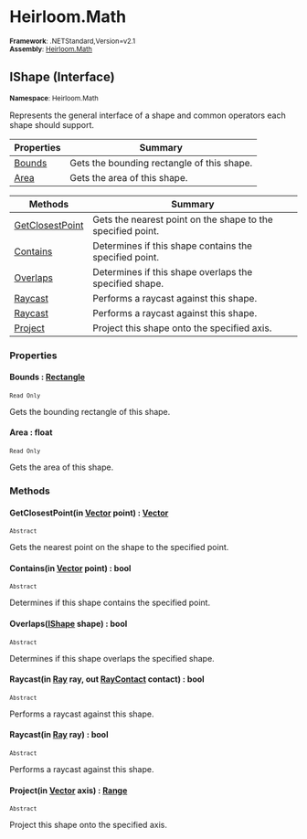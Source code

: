 # Heirloom.Math

<small>**Framework**: .NETStandard,Version=v2.1</small>  
<small>**Assembly**: [Heirloom.Math](../Heirloom.Math/Heirloom.Math.md)</small>  

## IShape (Interface)
<small>**Namespace**: Heirloom.Math</sub></small>  

Represents the general interface of a shape and common operators each shape should support.

| Properties            | Summary                                    |
|-----------------------|--------------------------------------------|
| [Bounds](#BOUBCFE829) | Gets the bounding rectangle of this shape. |
| [Area](#ARE9F5286F)   | Gets the area of this shape.               |

| Methods                         | Summary                                                     |
|---------------------------------|-------------------------------------------------------------|
| [GetClosestPoint](#GETDAC09B5B) | Gets the nearest point on the shape to the specified point. |
| [Contains](#CON33387C1A)        | Determines if this shape contains the specified point.      |
| [Overlaps](#OVE450AB809)        | Determines if this shape overlaps the specified shape.      |
| [Raycast](#RAY4B66C4A9)         | Performs a raycast against this shape.                      |
| [Raycast](#RAYACE7FDBA)         | Performs a raycast against this shape.                      |
| [Project](#PRODD6295AA)         | Project this shape onto the specified axis.                 |

### Properties

#### <a name="BOUBCFE829"></a>Bounds : [Rectangle](Heirloom.Math.Rectangle.md)

<small>`Read Only`</small>

Gets the bounding rectangle of this shape.

#### <a name="ARE9F5286F"></a>Area : float

<small>`Read Only`</small>

Gets the area of this shape.

### Methods

#### <a name="GETDAC09B5B"></a>GetClosestPoint(in [Vector](Heirloom.Math.Vector.md) point) : [Vector](Heirloom.Math.Vector.md)
<small>`Abstract`</small>

Gets the nearest point on the shape to the specified point.


#### <a name="CON33387C1A"></a>Contains(in [Vector](Heirloom.Math.Vector.md) point) : bool
<small>`Abstract`</small>

Determines if this shape contains the specified point.


#### <a name="OVE450AB809"></a>Overlaps([IShape](Heirloom.Math.IShape.md) shape) : bool
<small>`Abstract`</small>

Determines if this shape overlaps the specified shape.


#### <a name="RAY4B66C4A9"></a>Raycast(in [Ray](Heirloom.Math.Ray.md) ray, out [RayContact](Heirloom.Math.RayContact.md) contact) : bool
<small>`Abstract`</small>

Performs a raycast against this shape.


#### <a name="RAYACE7FDBA"></a>Raycast(in [Ray](Heirloom.Math.Ray.md) ray) : bool
<small>`Abstract`</small>

Performs a raycast against this shape.


#### <a name="PRODD6295AA"></a>Project(in [Vector](Heirloom.Math.Vector.md) axis) : [Range](Heirloom.Math.Range.md)
<small>`Abstract`</small>

Project this shape onto the specified axis.


